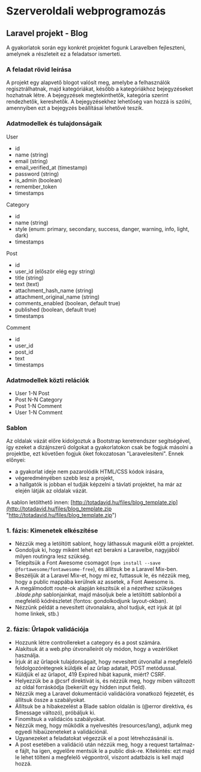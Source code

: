 
# Szerveroldali webprogramozás
## Laravel projekt - Blog

A gyakorlatok során egy konkrét projektet fogunk Laravelben fejleszteni, amelynek a részleteit ez a feladatsor ismerteti.

### A feladat rövid leírása
A projekt egy alapvető blogot valósít meg, amelybe a felhasználók regisztrálhatnak, majd kategóriákat, később a kategóriákhoz bejegyzéseket hozhatnak létre. A bejegyzések megtekinthetők, kategória szerint rendezhetők, kereshetők. A bejegyzésekhez lehetőség van hozzá is szólni, amennyiben ezt a bejegyzés beállításai lehetővé teszik.

### Adatmodellek és tulajdonságaik
User
  - id
  - name (string)
  - email (string)
  - email_verified_at (timestamp)
  - password (string)
  - is_admin (boolean)
  - remember_token
  - timestamps

Category
  - id
  - name (string)
  - style (enum: primary, secondary, success, danger, warning, info, light, dark)
  - timestamps

Post
  - id
  - user_id (először elég egy string)
  - title (string)
  - text (text)
  - attachment_hash_name (string)
  - attachment_original_name (string)
  - comments_enabled (boolean, default true)
  - published (boolean, default true)
  - timestamps

Comment
  - id
  - user_id
  - post_id
  - text
  - timestamps

### Adatmodellek közti relációk
- User 1-N Post
- Post N-N Category
- Post 1-N Comment
- User 1-N Comment

### Sablon
Az oldalak vázát előre kidolgoztuk a Bootstrap keretrendszer segítségével, így ezeket a dizájnszerű dolgokat a gyakorlatokon csak be fogjuk másolni a projektbe, ezt követően fogjuk őket fokozatosan "Laravelesíteni". Ennek előnyei:
- a gyakorlat ideje nem pazarolódik HTML/CSS kódok írására,
- végeredményében szebb lesz a projekt,
- a hallgatók is jobban el tudják képzelni a távlati projektet, ha már az elején látják az oldalak vázát.

A sablon letölthető innen: [http://totadavid.hu/files/blog_template.zip](http://totadavid.hu/files/blog_template.zip "http://totadavid.hu/files/blog_template.zip")

### 1. fázis: Kimenetek elkészítése
- Nézzük meg a letöltött sablont, hogy láthassuk magunk előtt a projektet.
- Gondoljuk ki, hogy miként lehet ezt berakni a Laravelbe, nagyjából milyen routingra lesz szükség.
- Telepítsük a Font Awesome csomagot (`npm install --save @fortawesome/fontawesome-free`), és állítsuk be a Laravel Mix-ben.
- Beszéljük át a Laravel Mix-et, hogy mi ez, futtassuk le, és nézzük meg, hogy a public mappába kerülnek az assetek, a Font Awesome is.
- A megálmodott route-ok alapján készítsük el a nézethez szükséges *.blade.php* sablonjainkat, majd másoljuk bele a letöltött sablonból a megfelelő kódrészletet (fontos: gondolkodjunk layout-okban).
- Nézzünk példát a nevesített útvonalakra, ahol tudjuk, ezt írjuk át (pl home linkek, stb.)

### 2. fázis: Űrlapok validációja
- Hozzunk létre controllereket a category és a post számára.
- Alakítsuk át a web.php útvonalleírót oly módon, hogy a vezérlőket használja.
- Írjuk át az űrlapok tulajdonságait, hogy nevesített útvonallal a megfelelő feldolgozórétegnek küldjék el az űrlap adatait, POST metódussal.
- Küldjük el az űrlapot, 419 Expired hibát kapunk, miért? CSRF.
- Helyezzük be a @csrf direktívát is, és nézzük meg, hogy miben változott az oldal forráskódja (bekerült egy hidden input field).
- Nézzük meg a Laravel dokumentáció validációra vonatkozó fejezetét, és állítsuk össze a szabályokat.
- Állítsuk be a hibakezelést a Blade sablon oldalán is (@error direktíva, és $message változó), próbáljuk ki.
- Finomítsuk a validációs szabályokat.
- Nézzük meg, hogy működik a nyelvesítés (resources/lang), adjunk meg egyedi hibaüzeneteket a validációnál.
- Ugyanezeket a feladatokat végezzük el a post létrehozásánál is.
- A post esetében a validáció után nézzük meg, hogy a request tartalmaz-e fájlt, ha igen, egyelőre mentsük le a public disk-re. Kitekintés: ezt majd le lehet tölteni a megfelelő végpontról, viszont adatbázis is kell majd hozzá.
